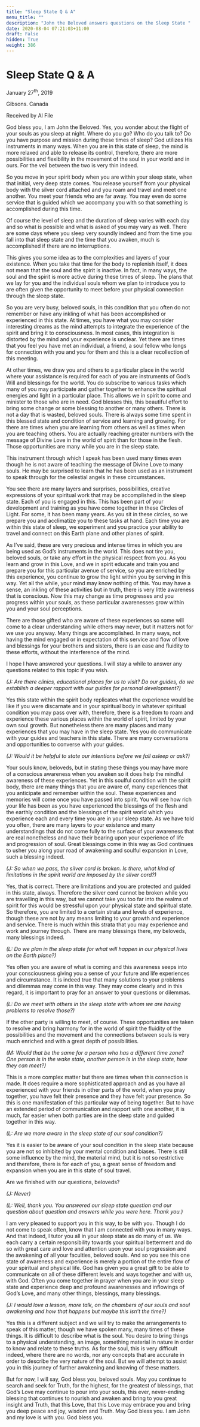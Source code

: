 ```yaml
---
title: "Sleep State Q & A"
menu_title: ""
description: "John the Beloved answers questions on the Sleep State "
date: 2020-08-04 07:21:03+11:00
draft: False
hidden: True
weight: 386
---
```

# Sleep State Q & A

January 27<sup>th</sup>, 2019

Gibsons. Canada

Received by Al File

God bless you, I am John the Beloved. Yes, you wonder about the flight of your souls as you sleep at night. Where do you go? Who do you talk to? Do you have purpose and mission during these times of sleep? God utilizes His instruments in many ways. When you are in this state of sleep, the mind is more relaxed and able to release its control, therefore, there are more possibilities and flexibility in the movement of the soul in your world and in ours. For the veil between the two is very thin indeed. 

So you move in your spirit body when you are within your sleep state, when that initial, very deep state comes. You release yourself from your physical body with the silver cord attached and you roam and travel and meet one another. You meet your friends who are far away. You may even do some service that is guided which we accompany you with so that something is accomplished during this time. 

Of course the level of sleep and the duration of sleep varies with each day and so what is possible and what is asked of you may vary as well. There are some days where you sleep very soundly indeed and from the time you fall into that sleep state and the time that you awaken, much is accomplished if there are no interruptions. 

This gives you some idea as to the complexities and layers of your existence. When you take that time for the body to replenish itself, it does not mean that the soul and the spirit is inactive. In fact, in many ways, the soul and the spirit is more active during these times of sleep. The plans that we lay for you and the individual souls whom we plan to introduce you to are often given the opportunity to meet before your physical connection through the sleep state. 

So you are very busy, beloved souls, in this condition that you often do not remember or have any inkling of what has been accomplished or experienced in this state. At times, you have what you may consider interesting dreams as the mind attempts to integrate the experience of the spirit and bring it to consciousness. In most cases, this integration is distorted by the mind and your experience is unclear. Yet there are times that you feel you have met an individual, a friend, a soul fellow who longs for connection with you and you for them and this is a clear recollection of this meeting. 

At other times, we draw you and others to a particular place in the world where your assistance is required for each of you are instruments of God’s Will and blessings for the world. You do subscribe to various tasks which many of you may participate and gather together to enhance the spiritual energies and light in a particular place. This allows we in spirit to come and minister to those who are in need. God blesses this, this beautiful effort to bring some change or some blessing to another or many others. 
There is not a day that is wasted, beloved souls. There is always some time spent in this blessed state and condition of service and learning and growing. For there are times when you are learning from others as well as times when you are teaching others. You are actually reaching greater numbers with the message of Divine Love in the world of spirit than for those in the flesh. Those opportunities are many while you are in the sleep state. 

This instrument through which I speak has been used many times even though he is not aware of teaching the message of Divine Love to many souls. He may be surprised to learn that he has been used as an instrument to speak through for the celestial angels in these circumstances. 

You see there are many layers and surprises, possibilities, creative expressions of your spiritual work that may be accomplished in the sleep state. Each of you is engaged in this. This has been part of your development and training as you have come together in these Circles of Light. For some, it has been many years. As you sit in these circles, so we prepare you and acclimatize you to these tasks at hand. Each time you are within this state of sleep, we experiment and you practice your ability to travel and connect on this Earth plane and other planes of spirit. 

As I’ve said, these are very precious and intense times in which you are being used as God’s instruments in the world. This does not tire you, beloved souls, or take any effort in the physical respect from you.  As you learn and grow in this Love, and we in spirit educate and train you and prepare you for this particular avenue of service, so you are enriched by this experience, you continue to grow the light within you by serving in this way. Yet all the while, your mind may know nothing of this.  You may have a sense, an inkling of these activities but in truth, there is very little awareness that is conscious. Now this may change as time progresses and you progress within your souls, as these particular awarenesses grow within you and your soul perceptions. 

There are those gifted who are aware of these experiences so some will come to a clear understanding while others may never, but it matters not for we use you anyway. Many things are accomplished. In many ways, not having the mind engaged or in expectation of this service and flow of love and blessings for your brothers and sisters, there is an ease and fluidity to these efforts, without the interference of the mind.

I hope I have answered your questions. I will stay a while to answer any questions related to this topic if you wish. 

*(J: Are there clinics, educational places for us to visit? Do our guides, do we establish a deeper rapport with our guides for personal development?)*
 
Yes this state within the spirit body replicates what the experience would be like if you were discarnate and in your spiritual body in whatever spiritual condition you may pass over with, therefore, there is a freedom to roam and experience these various places within the world of spirit, limited by your own soul growth. But nonetheless there are many places and many experiences that you may have in the sleep state. Yes you do communicate with your guides and teachers in this state. There are many conversations and opportunities to converse with your guides.

*(J: Would it be helpful to state our intentions before we fall asleep or ask?)* 

Your souls know, beloveds, but in stating these things you may have more of a conscious awareness when you awaken so it does help the mindful awareness of these experiences. Yet in this soulful condition with the spirit body, there are many things that you are aware of, many experiences that you anticipate and remember within the soul. These experiences and memories will come once you have passed into spirit. You will see how rich your life has been as you have experienced the blessings of the flesh and the earthly condition and the blessings of the spirit world which you experience each and every time you are in your sleep state. As we have told you often, there are many layers to your existence and many understandings that do not come fully to the surface of your awareness that are real nonetheless and have their bearing upon your experience of life and progression of soul. Great blessings come in this way as God continues to usher you along your road of awakening and soulful expansion in Love, such a blessing indeed.

*(J: So when we pass, the silver cord is broken. Is there, what kind of limitations in the spirit world are imposed by the silver cord?)* 

Yes, that is correct. There are limitations and you are protected and guided in this state, always. Therefore the silver cord cannot be broken while you are travelling in this way, but we cannot take you too far into the realms of spirit for this would be stressful upon your physical state and spiritual state. So therefore, you are limited to a certain strata and levels of experience, though these are not by any means limiting to your growth and experience and service. There is much within this strata that you may experience and work and journey through. There are many blessings there, my beloveds, many blessings indeed.

*(L: Do we plan in the sleep state for what will happen in our physical lives on the Earth plane?)* 

Yes often you are aware of what is coming and this awareness seeps into your consciousness giving you a sense of your future and life experiences and circumstance. It is indeed true that many solutions to your problems and dilemmas may come in this way. They may come clearly and in this regard, it is important to pray for an answer to your questions or dilemmas.

*(L: Do we meet with others in the sleep state with whom we are having problems to resolve those?)* 

If the other party is willing to meet, of course. These opportunities are taken to resolve and bring harmony for in the world of spirit the fluidity of the possibilities and the movement and the connections between souls is very much enriched and with a great depth of possibilities.

*(M: Would that be the same for a person who has a different time zone? One person is in the wake state, another person is in the sleep state, how they can meet?)* 

This is a more complex matter but there are times when this connection is made. It does require a more sophisticated approach and as you have all experienced with your friends in other parts of the world, when you pray together, you have felt their presence and they have felt your presence. So this is one manifestation of this particular way of being together. But to have an extended period of communication and rapport with one another, it is much, far easier when both parties are in the sleep state and guided together in this way.

*(L: Are we more aware in the sleep state of our soul condition?)* 

Yes it is easier to be aware of your soul condition in the sleep state because you are not so inhibited by your mental condition and biases. There is still some influence by the mind, the material mind, but it is not so restrictive and therefore, there is for each of you, a great sense of freedom and expansion when you are in this state of soul travel.

Are we finished with our questions, beloveds?

*(J: Never)*

*(L: Well, thank you. You answered our sleep state question and our question about question and answers while you were here. Thank you.)*

I am very pleased to support you in this way, to be with you. Though I do not come to speak often, know that I am connected with you in many ways. And that indeed, I tutor you all in your sleep state as do many of us. We each carry a certain responsibility towards your spiritual betterment and do so with great care and love and attention upon your soul progression and the awakening of all your faculties, beloved souls. And so you see this one state of awareness and experience is merely a portion of the entire flow of your spiritual and physical life. God has given you a great gift to be able to communicate on all of these different levels and ways together and with us, with God. Often you come together in prayer when you are in your sleep state and experience deep and profound awarenesses and inflowings of God’s Love, and many other things, blessings, many blessings.

*(J: I would love a lesson, more talk, on the chambers of our souls and soul awakening and how that happens but maybe this isn’t the time?)* 

Yes this is a different subject and we will try to make the arrangements to speak of this matter, though we have spoken many, many times of these things. It is difficult to describe what is the soul. You desire to bring things to a physical understanding, an image, something material in nature in order to know and relate to these truths. As for the soul, this is very difficult indeed, where there are no words, nor any concepts that are accurate in order to describe the very nature of the soul. But we will attempt to assist you in this journey of further awakening and knowing of these matters. 

But for now, I will say, God bless you, beloved souls. May you continue to search and seek for Truth, for the highest, for the greatest of blessings, that God’s Love may continue to pour into your souls, this ever, never-ending blessing that continues to nourish and awaken and bring to you great insight and Truth, that this Love, that this Love may embrace you and bring you deep peace and joy, wisdom and Truth. May God bless you. I am John and my love is with you. God bless you.